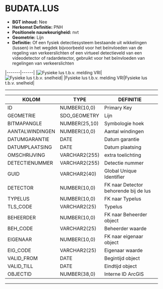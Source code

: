 ﻿# BUDATA.LUS


* __BGT inhoud:__ Nee
* __Herkomst Definitie:__ PNH
* __Positionele nauwkeurigheid:__ nvt
* __Geometrie:__ Lijn
* __Definitie:__ Of een fysiek detectiesysteem bestaande uit wikkelingen (lussen) in het wegdek bijvoorbeeld voor het beïnvloeden van de regeling van verkeerslichten of een virtueel detectieveld van een videodetector of radardetector, gebruikt voor het beïnvloeden van regelingen van verkeerslichten



|-------|------|
|![Fysieke lus t.b.v. melding VRI](objectbladen\4_Ovl_Vri\lus_1.png)|![Fysieke lus t.b.v. snelheid](objectbladen\4_Ovl_Vri\lus_2.png)|
|Fysieke lus t.b.v. melding VRI|Fysieke lus t.b.v. snelheid|

***


|KOLOM                           	|TYPE          	|DEFINITIE|
|------                          	|----          	|-----    |
|ID                              	|NUMBER(10,0)  	|Primary Key|
|GEOMETRIE                       	|SDO_GEOMETRY  	|Lijn|
|BITMAPANGLE                     	|NUMBER(25,10) 	|Symbologie hoek|
|AANTALWINDINGEN                 	|NUMBER(10,0)  	|Aantal windingen|
|DATUMGARANTIE                   	|DATE          	|Datum garantie|
|DATUMPLAATSING                  	|DATE          	|Datum plaatsing|
|OMSCHRIJVING                    	|VARCHAR2(255) 	|extra toelichting|
|DETECTIENUMMER                  	|VARCHAR2(255) 	|Detectie nummer|
|GUID                            	|VARCHAR2(40)  	|Global Unique Identifier|
|DETECTOR                        	|NUMBER(10,0)  	|FK naar Detector behorende bij de lus|
|TYPELUS                         	|NUMBER(10,0)  	|FK naar Typelus|
|TLS_CODE                        	|VARCHAR2(25)  	|Typelus|
|BEHEERDER                       	|NUMBER(10,0)  	|FK naar Beheerder object|
|BEH_CODE                        	|VARCHAR2(25)  	|Beheerder waarde|
|EIGENAAR                        	|NUMBER(10,0)  	|FK naar eigenaar object|
|EIG_CODE                        	|VARCHAR2(25)  	|Eigenaar waarde|
|VALID_FROM                      	|DATE          	|Begintijd object|
|VALID_TILL                      	|DATE          	|Eindtijd object|
|OBJECTID                        	|NUMBER(38,0)   |Interne ID ArcGIS|

***

